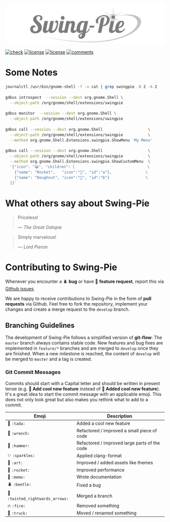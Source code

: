 <p align="center"> 
  <img src ="logo.svg" />
</p>

[![check](https://github.com/Schneegans/Swing-Pie/workflows/Checks/badge.svg?branch=develop)](https://github.com/Schneegans/Swing-Pie/actions)
[![license](https://img.shields.io/badge/Gnome_Shell-3.36.2-blue.svg)](LICENSE)
[![license](https://img.shields.io/badge/License-MIT-purple.svg)](LICENSE)
[![comments](https://img.shields.io/badge/Comments-29.3%25-green.svg)](cloc.sh)



# Some Notes

```bash
journalctl /usr/bin/gnome-shell -f -o cat | grep swingpie -B 2 -A 2

gdbus introspect  --session --dest org.gnome.Shell \
  --object-path /org/gnome/shell/extensions/swingpie

gdbus monitor  --session --dest org.gnome.Shell \
  --object-path /org/gnome/shell/extensions/swingpie

gdbus call --session --dest org.gnome.Shell                    \
  --object-path /org/gnome/shell/extensions/swingpie           \
  --method org.gnome.Shell.Extensions.swingpie.ShowMenu 'My Menu'

gdbus call --session --dest org.gnome.Shell                    \
  --object-path /org/gnome/shell/extensions/swingpie           \
  --method org.gnome.Shell.Extensions.swingpie.ShowCustomMenu  \
  '{"icon": "😀", "children": [                                \
    {"name": "Rocket",   "icon":"🚀", "id":"a"},               \
    {"name": "Doughnut", "icon":"🍩", "id":"b"}                \
  ]}'
```

# What others say about Swing-Pie

> Priceless!
>
> &mdash; *The Great Gatspie*

> Simply marvelous!
>
> &mdash; *Lord Pieron*

# Contributing to Swing-Pie

Whenever you encounter a :beetle: **bug** or have :tada: **feature request**, 
report this via [Github issues](https://github.com/schneegans/swingpie/issues).

We are happy to receive contributions to Swing-Pie in the form of **pull requests** via Github.
Feel free to fork the repository, implement your changes and create a merge request to the `develop` branch.

## Branching Guidelines

The development of Swing-Pie follows a simplified version of **git-flow**: The `master` branch always contains stable code.
New features and bug fixes are implemented in `feature/*` branches and are merged to `develop` once they are finished.
When a new milestone is reached, the content of `develop` will be merged to `master` and a tag is created.

### Git Commit Messages

Commits should start with a Capital letter and should be written in present tense (e.g. __:tada: Add cool new feature__ instead of __:tada: Added cool new feature__).
It's a great idea to start the commit message with an applicable emoji. This does not only look great but also makes you rethink what to add to a commit.

Emoji | Description
------|------------
:tada: `:tada:` | Added a cool new feature
:wrench: `:wrench:` | Refactored / improved a small piece of code
:hammer: `:hammer:` | Refactored / improved large parts of the code
:sparkles: `:sparkles:` | Applied clang-format
:art: `:art:` | Improved / added assets like themes
:rocket: `:rocket:` | Improved performance
:memo: `:memo:` | Wrote documentation
:beetle: `:beetle:` | Fixed a bug
:twisted_rightwards_arrows: `:twisted_rightwards_arrows:` | Merged a branch
:fire: `:fire:` | Removed something
:truck: `:truck:` | Moved / renamed something
